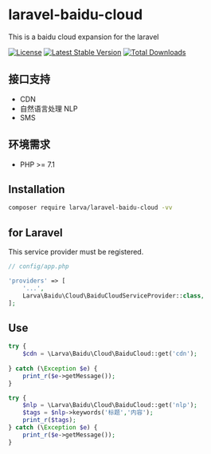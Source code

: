 # laravel-baidu-cloud

This is a baidu cloud expansion for the laravel

[![License](https://poser.pugx.org/larva/laravel-bce/license.svg)](https://packagist.org/packages/larva/laravel-bce)
[![Latest Stable Version](https://poser.pugx.org/larva/laravel-bce/v/stable.png)](https://packagist.org/packages/larva/laravel-bce)
[![Total Downloads](https://poser.pugx.org/larva/laravel-bce/downloads.png)](https://packagist.org/packages/larva/laravel-bce)

## 接口支持
- CDN
- 自然语言处理 NLP
- SMS

## 环境需求

- PHP >= 7.1

## Installation

```bash
composer require larva/laravel-baidu-cloud -vv
```

## for Laravel

This service provider must be registered.

```php
// config/app.php

'providers' => [
    '...',
    Larva\Baidu\Cloud\BaiduCloudServiceProvider::class,
];
```


## Use

```php
try {
	$cdn = \Larva\Baidu\Cloud\BaiduCloud::get('cdn');
	
} catch (\Exception $e) {
	print_r($e->getMessage());
}

try {
	$nlp = \Larva\Baidu\Cloud\BaiduCloud::get('nlp');
	$tags = $nlp->keywords('标题','内容');
    print_r($tags);
} catch (\Exception $e) {
	print_r($e->getMessage());
}
```
